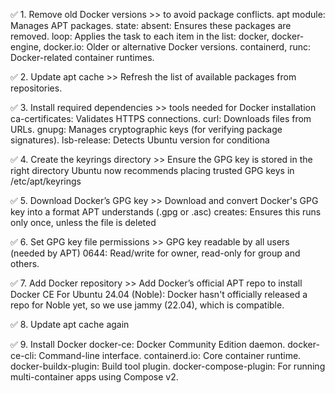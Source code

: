 ✅ 1. Remove old Docker versions >> to avoid package conflicts.
      apt module: Manages APT packages.
      state: absent: Ensures these packages are removed.
      loop: Applies the task to each item in the list:
      docker, docker-engine, docker.io: Older or alternative Docker versions.
      containerd, runc: Docker-related container runtimes.
  
✅ 2. Update apt cache >> Refresh the list of available packages from repositories.

✅ 3. Install required dependencies >> tools needed for Docker installation
      ca-certificates: Validates HTTPS connections.
      curl: Downloads files from URLs.
      gnupg: Manages cryptographic keys (for verifying package signatures).
      lsb-release: Detects Ubuntu version for conditiona

✅ 4. Create the keyrings directory >>  Ensure the GPG key is stored in the right directory
      Ubuntu now recommends placing trusted GPG keys in /etc/apt/keyrings

✅ 5. Download Docker’s GPG key >> 
      Download and convert Docker's GPG key into a format APT understands (.gpg or .asc)
      creates: Ensures this runs only once, unless the file is deleted

✅ 6. Set GPG key file permissions >> GPG key readable by all users (needed by APT)
      0644: Read/write for owner, read-only for group and others.

✅ 7. Add Docker repository >> Add Docker’s official APT repo to install Docker CE
      For Ubuntu 24.04 (Noble): Docker hasn't officially released a repo for Noble yet,
      so we use jammy (22.04), which is compatible.

✅ 8. Update apt cache again

✅ 9. Install Docker 
      docker-ce: Docker Community Edition daemon.
      docker-ce-cli: Command-line interface.
      containerd.io: Core container runtime.
      docker-buildx-plugin: Build tool plugin.
      docker-compose-plugin: For running multi-container apps using Compose v2.